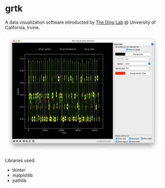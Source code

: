 # grtk
A data visualization software introducted by [The Ding Lab](https://www.ding.eng.uci.edu/) @ University of California, Irvine.

![](https://raw.githubusercontent.com/UCI-Ding-Lab/grtk/main/img/grtk_v2023apr_l.png)

Libraries used:

- tkinter
- matplotlib
- pathlib
